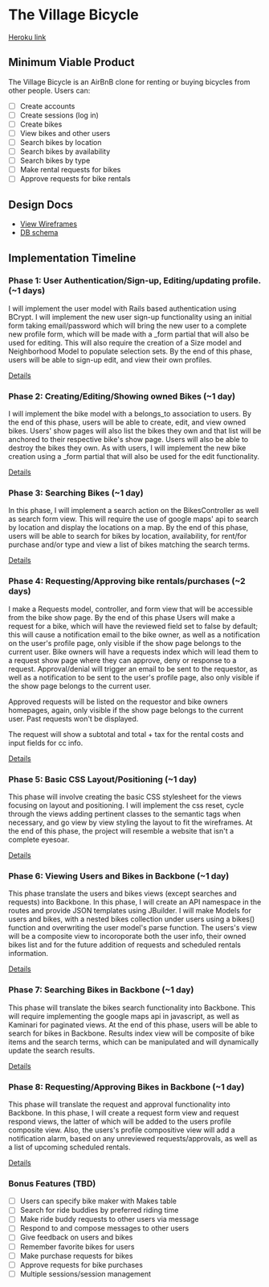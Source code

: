 # The Village Bicycle

[Heroku link][heroku]

[heroku]: http://villagebicycle.herokuapp.com

## Minimum Viable Product
The Village Bicycle is an AirBnB clone for renting or buying bicycles from other people. Users can:

- [ ] Create accounts
- [ ] Create sessions (log in)
- [ ] Create bikes
- [ ] View bikes and other users
- [ ] Search bikes by location
- [ ] Search bikes by availability
- [ ] Search bikes by type
- [ ] Make rental requests for bikes
- [ ] Approve requests for bike rentals

## Design Docs
* [View Wireframes][views]
* [DB schema][schema]

[views]: ./docs/views.md
[schema]: ./docs/schema.md

## Implementation Timeline

### Phase 1: User Authentication/Sign-up, Editing/updating profile. (~1 days)
I will implement the user model with Rails based authentication using BCrypt. I
will implement the new user sign-up functionality using an initial form taking email/password which will
bring the new user to a complete new profile form, which will be made with a _form partial
that will also be used for editing. This will also require the creation of a Size model and Neighborhood
Model to populate selection sets. By the end of this phase, users will be able to sign-up 
edit, and view their own profiles.

[Details][phase-one]

### Phase 2: Creating/Editing/Showing owned Bikes (~1 day)
I will implement the bike model with a belongs_to association to users. By the end of this phase,
users will be able to create, edit, and view owned bikes. Users' show pages will also list the
bikes they own and that list will be anchored to their respective bike's show page. Users will also be
able to destroy the bikes they own. As with users, I will implement the new bike creation using a _form 
partial that will also be used for the edit functionality.

[Details][phase-two]

### Phase 3: Searching Bikes (~1 day)
In this phase, I will implement a search action on the BikesController as well as search form view.
This will require the use of google maps' api to search by location and display the locations on a 
map. By the end of this phase, users will be able to search for bikes by location, availability, 
for rent/for purchase and/or type and view a list of bikes matching the search terms.

[Details][phase-three]

### Phase 4: Requesting/Approving bike rentals/purchases (~2 days)
I make a Requests model, controller, and form view that will be accessible from the 
bike show page. By the end of this phase Users will make a request for a bike, which 
will have the reviewed field set to false by default; this will cause a notification email
to the bike owner, as well as a notification on the user's profile page, only visible if the
show page belongs to the current user. Bike owners will have a requests index which will 
lead them to a request show page where they can approve, deny or response to a request. 
Approval/denial will trigger an email to be sent to the requestor, as well as a notification 
to be sent to the user's profile page, also only visible if the show page belongs to the current user.

Approved requests will be listed on the requestor and bike owners homepages, again, only visible if the show page belongs to the current user. Past requests won't be displayed.

The request will show a subtotal and total + tax for the rental costs and input fields for cc info.

[Details][phase-four]

### Phase 5: Basic CSS Layout/Positioning (~1 day)
This phase will involve creating the basic CSS stylesheet for the views focusing on layout and positioning.
I will implement the css reset, cycle through the views adding pertinent classes to the semantic tags when necessary,
and go view by view styling the layout to fit the wireframes. At the end of this phase, the project will
resemble a website that isn't a complete eyesoar.

[Details][phase-five]

### Phase 6: Viewing Users and Bikes in Backbone (~1 day)
This phase translate the users and bikes views (except searches and requests) into Backbone. In this phase, I will 
create an API namespace in the routes and provide JSON templates using JBuilder. I will make Models for users
and bikes, with a nested bikes collection under users using a bikes() function and overwriting the user model's 
parse function. The users's view will be a composite view to incoroporate both the user info, their owned bikes list
and for the future addition of requests and scheduled rentals information.

[Details][phase-six]

### Phase 7: Searching Bikes in Backbone (~1 day)
This phase will translate the bikes search functionality into Backbone. This will require implementing the google maps api in javascript, as well as Kaminari for paginated views. At the end of this phase, users will be able to search for bikes in Backbone. Results index view will be composite of bike items and the search terms, which can be manipulated and will dynamically update the search results.

[Details][phase-seven]

### Phase 8: Requesting/Approving Bikes in Backbone (~1 day)
This phase will translate the request and approval functionality into Backbone. In this phase, I will create
a request form view and request respond views, the latter of which will be added to the users profile composite view.
Also, the users's profile compositive view will add a notification alarm, based on any unreviewed requests/approvals,
as well as a list of upcoming scheduled rentals.


[Details][phase-eight]

### Bonus Features (TBD)
- [ ] Users can specify bike maker with Makes table
- [ ] Search for ride buddies by preferred riding time
- [ ] Make ride buddy requests to other users via message
- [ ] Respond to and compose messages to other users
- [ ] Give feedback on users and bikes
- [ ] Remember favorite bikes for users
- [ ] Make purchase requests for bikes
- [ ] Approve requests for bike purchases
- [ ] Multiple sessions/session management

[phase-one]: ./docs/phases/phase1.md
[phase-two]: ./docs/phases/phase2.md
[phase-three]: ./docs/phases/phase3.md
[phase-four]: ./docs/phases/phase4.md
[phase-five]: ./docs/phases/phase5.md
[phase-six]: ./docs/phases/phase6.md
[phase-seven]: ./docs/phases/phase7.md
[phase-eight]: ./docs/phases/phase8.md
